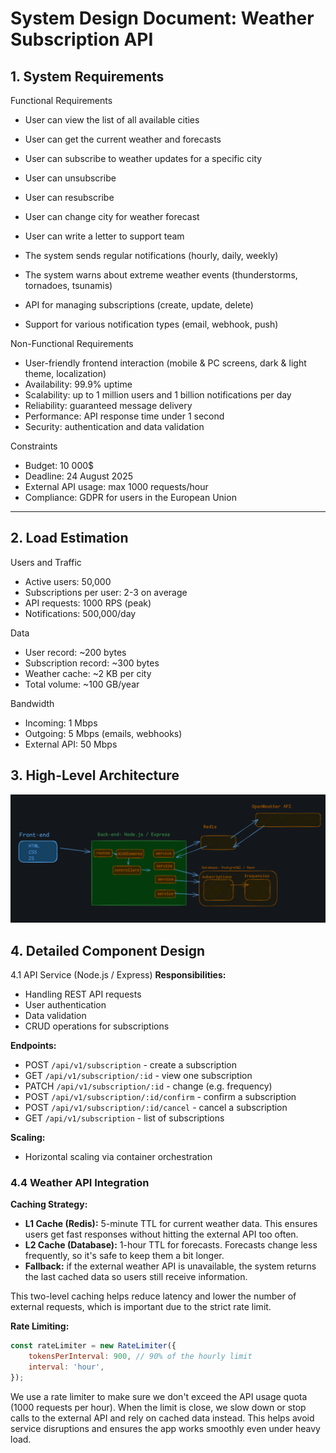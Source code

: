 # System Design Document: Weather Subscription API

## 1. System Requirements

Functional Requirements

- User can view the list of all available cities
- User can get the current weather and forecasts
- User can subscribe to weather updates for a specific city
- User can unsubscribe
- User can resubscribe
- User can change city for weather forecast
- User can write a letter to support team

- The system sends regular notifications (hourly, daily, weekly)
- The system warns about extreme weather events (thunderstorms, tornadoes, tsunamis)
- API for managing subscriptions (create, update, delete)
- Support for various notification types (email, webhook, push)

Non-Functional Requirements

- User-friendly frontend interaction (mobile & PC screens, dark & light theme, localization)
- Availability: 99.9% uptime
- Scalability: up to 1 million users and 1 billion notifications per day
- Reliability: guaranteed message delivery
- Performance: API response time under 1 second
- Security: authentication and data validation

Constraints

- Budget: 10 000$
- Deadline: 24 August 2025
- External API usage: max 1000 requests/hour
- Compliance: GDPR for users in the European Union

---

## 2. Load Estimation

Users and Traffic

- Active users: 50,000
- Subscriptions per user: 2-3 on average
- API requests: 1000 RPS (peak)
- Notifications: 500,000/day

Data

- User record: ~200 bytes
- Subscription record: ~300 bytes
- Weather cache: ~2 KB per city
- Total volume: ~100 GB/year

Bandwidth

- Incoming: 1 Mbps
- Outgoing: 5 Mbps (emails, webhooks)
- External API: 50 Mbps

## 3. High-Level Architecture

![High-Level Architecture](https://github.com/GenesisEducationKyiv/software-engineering-school-5-0-kvachikk/blob/hw-2-system-design/docs/High-level-architech.png?raw=true)

## 4. Detailed Component Design

4.1 API Service (Node.js / Express)
**Responsibilities:**

- Handling REST API requests
- User authentication
- Data validation
- CRUD operations for subscriptions

**Endpoints:**
- POST `/api/v1/subscription` - create a subscription
- GET `/api/v1/subscription/:id` - view one subscription
- PATCH `/api/v1/subscription/:id` - change (e.g. frequency)
- POST `/api/v1/subscription/:id/confirm` - confirm a subscription
- POST `/api/v1/subscription/:id/cancel` - cancel a subscription
- GET `/api/v1/subscription` - list of subscriptions

**Scaling:**

- Horizontal scaling via container orchestration

### 4.4 Weather API Integration

**Caching Strategy:**

- **L1 Cache (Redis):** 5-minute TTL for current weather data. This ensures users get fast responses without hitting the external API too often.
- **L2 Cache (Database):** 1-hour TTL for forecasts. Forecasts change less frequently, so it's safe to keep them a bit longer.
- **Fallback:** if the external weather API is unavailable, the system returns the last cached data so users still receive information.

This two-level caching helps reduce latency and lower the number of external requests, which is important due to the strict rate limit.

**Rate Limiting:**

```javascript
const rateLimiter = new RateLimiter({
    tokensPerInterval: 900, // 90% of the hourly limit
    interval: 'hour',
});
```

We use a rate limiter to make sure we don't exceed the API usage quota (1000 requests per hour). When the limit is close, we slow down or stop calls to the external API and rely on cached data instead. This helps avoid service disruptions and ensures the app works smoothly even under heavy load.
